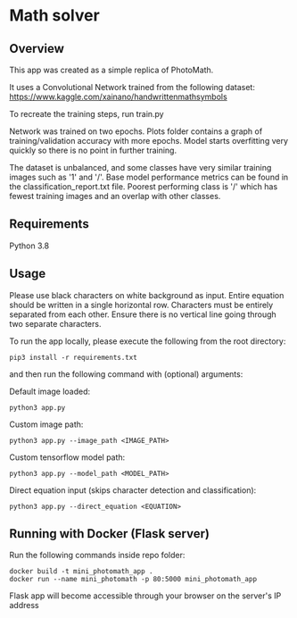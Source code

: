 # Math solver

## Overview

This app was created as a simple replica of PhotoMath.

It uses a Convolutional Network trained from the following dataset:
https://www.kaggle.com/xainano/handwrittenmathsymbols

To recreate the training steps, run train.py

Network was trained on two epochs. Plots folder contains a graph of training/validation accuracy with more epochs. Model starts overfitting very quickly so there is no point in further training.

The dataset is unbalanced, and some classes have very similar training images such as '1' and '/'.
Base model performance metrics can be found in the classification_report.txt file.
Poorest performing class is '/' which has fewest training images and an overlap with other classes.

## Requirements
Python 3.8

## Usage

Please use black characters on white background as input. 
Entire equation should be written in a single horizontal row. Characters must be entirely separated from each other. Ensure there is no vertical line going through two separate characters.

To run the app locally, please execute the following from the root directory:

```
pip3 install -r requirements.txt
```

and then run the following command with (optional) arguments:

Default image loaded:
```
python3 app.py 
```

Custom image path:
```
python3 app.py --image_path <IMAGE_PATH>
```

Custom tensorflow model path:
```
python3 app.py --model_path <MODEL_PATH>
```

Direct equation input (skips character detection and classification):
```
python3 app.py --direct_equation <EQUATION>
```

## Running with Docker (Flask server)

Run the following commands inside repo folder:

```
docker build -t mini_photomath_app .
docker run --name mini_photomath -p 80:5000 mini_photomath_app
```

Flask app will become accessible through your browser on the server's IP address